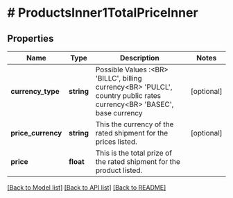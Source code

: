 # # ProductsInner1TotalPriceInner

## Properties

Name | Type | Description | Notes
------------ | ------------- | ------------- | -------------
**currency_type** | **string** | Possible Values :&lt;BR&gt;                  &#39;BILLC&#39;, billing currency&lt;BR&gt;                  &#39;PULCL&#39;, country public rates currency&lt;BR&gt;                  &#39;BASEC&#39;, base currency | [optional]
**price_currency** | **string** | This the currency of the rated shipment for the prices listed. | [optional]
**price** | **float** | This is the total prize of the rated shipment for the product listed. |

[[Back to Model list]](../../README.md#models) [[Back to API list]](../../README.md#endpoints) [[Back to README]](../../README.md)
